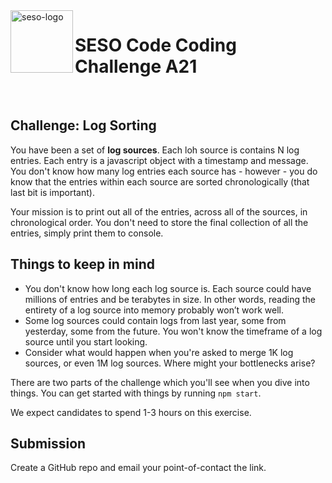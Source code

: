 <img align="left" width="100px" height="100px" src="https://seso-static-assets-localhost.s3.amazonaws.com/seso-logo-green-100x100.png" alt="seso-logo">

# SESO Code Coding Challenge A21

<!-- Tracks: **Back-end** & **Front-end**. -->

<br>

## Challenge: Log Sorting


You have been a set of **log sources**.  Each loh source is contains N log entries.  Each entry is a javascript object with a timestamp and message.  You don't know how many log entries each source has - however - you do know that the entries within each source are sorted chronologically (that last bit is important).

Your mission is to print out all of the entries, across all of the sources, in chronological order.  You don't need to store the final collection of all the entries, simply print them to console.

## Things to keep in mind


* You don't know how long each log source is.  Each source could have millions of entries and be terabytes in size. In other words, reading the entirety of a log source into memory probably won’t work well.
* Some log sources could contain logs from last year, some from yesterday, some from the future. You won't know the timeframe of a log source until you start looking.
* Consider what would happen when you're asked to merge 1K log sources, or even 1M log sources.  Where might your bottlenecks arise?

There are two parts of the challenge which you'll see when you dive into things.  You can get started with things by running `npm start`.

We expect candidates to spend 1-3 hours on this exercise.

## Submission


Create a GitHub repo and email your point-of-contact the link.
